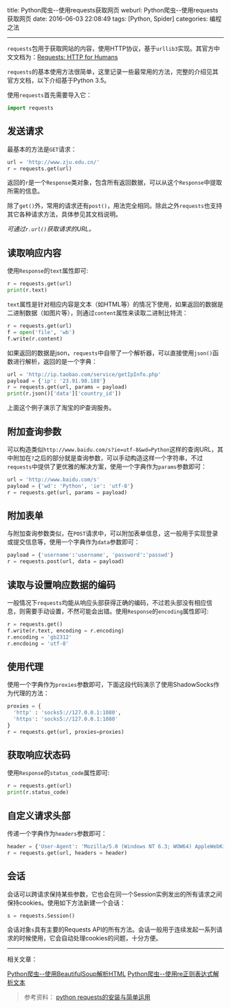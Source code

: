 title: Python爬虫--使用requests获取网页
weburl: Python爬虫--使用requests获取网页
date: 2016-06-03 22:08:49
tags: [Python, Spider]
categories: 编程之法

---

`requests`包用于获取网站的内容，使用HTTP协议，基于`urllib3`实现。其官方中文文档为：[Requests: HTTP for Humans](http://cn.python-requests.org/zh_CN/latest/)

`requests`的基本使用方法很简单，这里记录一些最常用的方法，完整的介绍见其官方文档，以下介绍基于Python 3.5。

<!--more-->

 使用`requests`首先需要导入它：

``` python
import requests
```

## 发送请求
最基本的方法是`GET`请求：
``` python
url = 'http://www.zju.edu.cn/'
r = requests.get(url)
```
返回的`r`是一个`Response`类对象，包含所有返回数据，可以从这个`Response`中提取所需的信息。

除了`get()`外，常用的请求还有`post()`，用法完全相同。除此之外`requests`也支持其它各种请求方法，具体参见其文档说明。

*可通过`r.url()`获取请求的URL。*

## 读取响应内容
使用`Response`的`text`属性即可:
``` python
r = requests.get(url)
print(r.text)
```

`text`属性是针对相应内容是文本（如HTML等）的情况下使用，如果返回的数据是二进制数据（如图片等），则通过`content`属性来读取二进制比特流：
``` python
r = requests.get(url)
f = open('file', 'wb')
f.write(r.content)
```

如果返回的数据是json，`requests`中自带了一个解析器，可以直接使用`json()`函数进行解析，返回的是一个字典：
``` python
url = 'http://ip.taobao.com/service/getIpInfo.php'
payload = {'ip': '23.91.98.188'}
r = requests.get(url, params = payload)
print(r.json()['data']['country_id'])
```
上面这个例子演示了淘宝的IP查询服务。

## 附加查询参数
可以构造类似`http://www.baidu.com/s?ie=utf-8&wd=Python`这样的查询URL，其中附加在`?`之后的部分就是查询参数，可以手动构造这样一个字符串，不过`requests`中提供了更优雅的解决方案，使用一个字典作为`params`参数即可：
``` python
url = 'http://www.baidu.com/s'
payload = {'wd': 'Python', 'ie': 'utf-8'}
r = requests.get(url, params = payload)
```

## 附加表单
与附加查询参数类似，在`POST`请求中，可以附加表单信息，这一般用于实现登录或提交信息等，使用一个字典作为`data`参数即可：
``` python
payload = {'username':'username', 'password':'passwd'}
r = requests.post(url, data = payload)
```

## 读取与设置响应数据的编码
一般情况下`requests`均能从响应头部获得正确的编码，不过若头部没有相应信息，则需要手动设置，不然可能会出错。使用`Response`的`encoding`属性即可:
``` python
r = requests.get()
f.write(r.text, encoding = r.encoding)
r.encoding = 'gb2312'
r.encdoing = 'utf-8'
```

## 使用代理
使用一个字典作为`proxies`参数即可，下面这段代码演示了使用ShadowSocks作为代理的方法：
``` python
proxies = {
  'http' : 'socks5://127.0.0.1:1080',
  'https': 'socks5://127.0.0.1:1080'
}
r = requests.get(url, proxies=proxies)
```

## 获取响应状态码
使用`Response`的`status_code`属性即可:
``` python
r = requests.get(url)
print(r.status_code)
```

## 自定义请求头部
传递一个字典作为`headers`参数即可：
``` python
header = {'User-Agent': 'Mozilla/5.0 (Windows NT 6.3; WOW64) AppleWebKit/537.36 (KHTML, like Gecko) Chrome/50.0.2661.102 Safari/537.36'}
r = requests.get(url, headers = header)
```

## 会话
会话可以跨请求保持某些参数，它也会在同一个Session实例发出的所有请求之间保持cookies。使用如下方法新建一个会话：
``` python
s = requests.Session()
```
会话对象`s`具有主要的Requests API的所有方法。会话一般用于连续发起一系列请求的时候使用，它会自动处理cookies的问题，十分方便。

----------

相关文章：

[Python爬虫--使用BeautifulSoup解析HTML](/2016/07/20/Python%E7%88%AC%E8%99%AB--%E4%BD%BF%E7%94%A8BeautifulSoup%E8%A7%A3%E6%9E%90HTML/)
[Python爬虫--使用re正则表达式解析文本](/2016/07/20/Python%E7%88%AC%E8%99%AB--%E4%BD%BF%E7%94%A8re%E6%AD%A3%E5%88%99%E8%A1%A8%E8%BE%BE%E5%BC%8F%E8%A7%A3%E6%9E%90%E6%96%87%E6%9C%AC/)


> 参考资料：
> [python requests的安装与简单运用](http://www.zhidaow.com/post/python-requests-install-and-brief-introduction)

